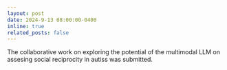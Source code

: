 ```yaml
---
layout: post
date: 2024-9-13 08:00:00-0400
inline: true
related_posts: false
---
```


The collaborative work on exploring the potential of the multimodal LLM on assesing social reciprocity in autiss was submitted. 
